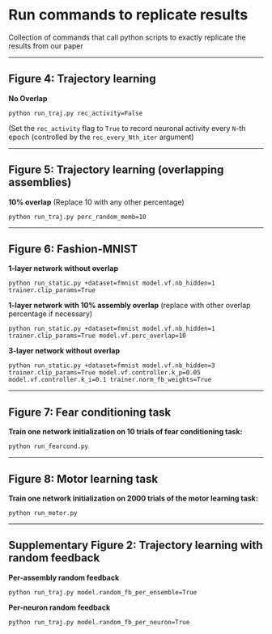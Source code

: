 # Run commands to replicate results

Collection of commands that call python scripts to exactly replicate the results from our paper

---

## Figure 4: Trajectory learning

**No Overlap**
```
python run_traj.py rec_activity=False
```
(Set the `rec_activity` flag to `True` to record neuronal activity every `N`-th epoch (controlled by the `rec_every_Nth_iter` argument)

---

## Figure 5: Trajectory learning (overlapping assemblies)

**10% overlap** (Replace 10 with any other percentage)
```
python run_traj.py perc_random_memb=10
```

---

## Figure 6: Fashion-MNIST 

**1-layer network without overlap**
```
python run_static.py +dataset=fmnist model.vf.nb_hidden=1 trainer.clip_params=True
```

**1-layer network with 10% assembly overlap** (replace with other overlap percentage if necessary)

```
python run_static.py +dataset=fmnist model.vf.nb_hidden=1 trainer.clip_params=True model.vf.perc_overlap=10
```

**3-layer network without overlap**
```
python run_static.py +dataset=fmnist model.vf.nb_hidden=3 trainer.clip_params=True model.vf.controller.k_p=0.05 model.vf.controller.k_i=0.1 trainer.norm_fb_weights=True
```

---

## Figure 7: Fear conditioning task

**Train one network initialization on 10 trials of fear conditioning task:**
```
python run_fearcond.py 
```

---

## Figure 8: Motor learning task

**Train one network initialization on 2000 trials of the motor learning task:**
```
python run_motor.py 
```

---

## Supplementary Figure 2: Trajectory learning with random feedback

**Per-assembly random feedback**
```
python run_traj.py model.random_fb_per_ensemble=True
```

**Per-neuron random feedback**
```
python run_traj.py model.random_fb_per_neuron=True
```
